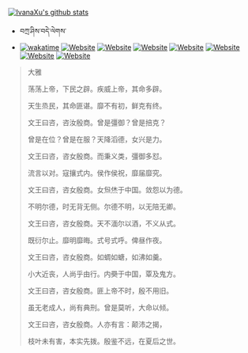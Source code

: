 [![IvanaXu's github stats](https://github-readme-stats.vercel.app/api?username=IvanaXu&theme=shadow_red)](https://github.com/anuraghazra/github-readme-stats)
- བཀྲ་ཤིས་བདེ་ལེགས་ 
- [![wakatime](https://wakatime.com/badge/user/5043ee4a-e361-4607-9d47-d557f2005d05.svg)](https://wakatime.com/@5043ee4a-e361-4607-9d47-d557f2005d05)	[![Website](https://img.shields.io/website?label=&up_color=orange&up_message=Tianchi&url=https%3A%2F%2Fshields.io)](https://tianchi.aliyun.com/home/science/scienceDetail?userId=1095279182618)	[![Website](https://img.shields.io/website?label=&up_color=blue&up_message=Kaggle&url=https%3A%2F%2Fshields.io)](https://www.kaggle.com/ivanxu/)	[![Website](https://img.shields.io/website?label=&up_color=gay&up_message=Yuque&url=https%3A%2F%2Fshields.io)](https://www.yuque.com/ivanaxu)	[![Website](https://img.shields.io/website?label=&up_color=brown&up_message=Leetcode&url=https%3A%2F%2Fshields.io)](https://leetcode.cn/u/ivanaxu)	[![Website](https://img.shields.io/website?label=&up_color=violet&up_message=AIstudio&url=https%3A%2F%2Fshields.io)](https://aistudio.baidu.com/aistudio/personalcenter/thirdview/979775)	[![Website](https://img.shields.io/website?label=&up_color=red&up_message=Gitee&url=https%3A%2F%2Fshields.io)](https://gitee.com/IvanaXu)	[![Website](https://img.shields.io/website?label=&up_color=yellow&up_message=Monkeytype&url=https%3A%2F%2Fshields.io)](https://monkeytype.com/profile/IvanaXu) 

> 大雅
> 
> 荡荡上帝，下民之辟。疾威上帝，其命多辟。
> 
> 天生烝民，其命匪谌。靡不有初，鲜克有终。
> 
> 文王曰咨，咨汝殷商。曾是彊御？曾是掊克？
> 
> 曾是在位？曾是在服？天降滔德，女兴是力。
> 
> 文王曰咨，咨女殷商。而秉义类，彊御多怼。
> 
> 流言以对。寇攘式内。侯作侯祝，靡届靡究。
> 
> 文王曰咨，咨女殷商。女炰烋于中国。敛怨以为德。
> 
> 不明尔德，时无背无侧。尔德不明，以无陪无卿。
> 
> 文王曰咨，咨女殷商。天不湎尔以酒，不义从式。
> 
> 既衍尔止。靡明靡晦。式号式呼。俾昼作夜。
> 
> 文王曰咨，咨女殷商。如蜩如螗，如沸如羹。
> 
> 小大近丧，人尚乎由行。内奰于中国，覃及鬼方。
> 
> 文王曰咨，咨女殷商。匪上帝不时，殷不用旧。
> 
> 虽无老成人，尚有典刑。曾是莫听，大命以倾。
> 
> 文王曰咨，咨女殷商。人亦有言：颠沛之揭，
> 
> 枝叶未有害，本实先拨。殷鉴不远，在夏后之世。
>

